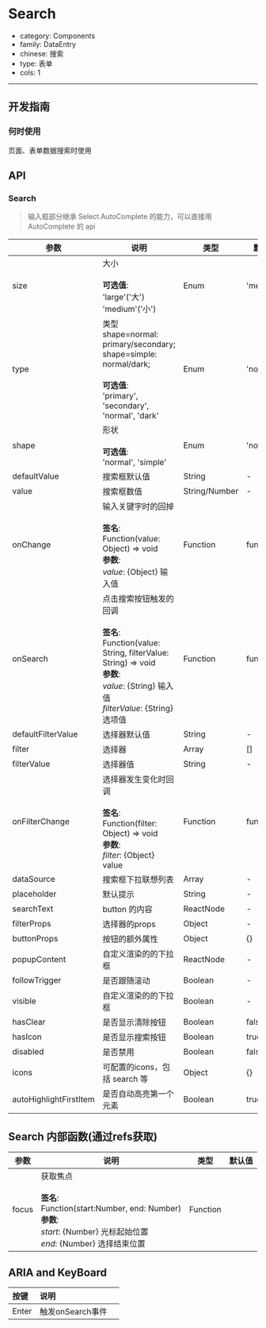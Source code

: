 # Search

-   category: Components
-   family: DataEntry
-   chinese: 搜索
-   type: 表单
-   cols: 1

---

## 开发指南

### 何时使用

页面、表单数据搜索时使用

## API

### Search

> 输入框部分继承 Select.AutoComplete 的能力，可以直接用AutoComplete 的 api

| 参数                     | 说明                                                                                                                                                    | 类型            | 默认值       |
| ---------------------- | ----------------------------------------------------------------------------------------------------------------------------------------------------- | ------------- | --------- |
| size                   | 大小<br><br>**可选值**:<br>'large'('大')<br>'medium'('小')                                                                                                   | Enum          | 'medium'  |
| type                   | 类型 shape=normal: primary/secondary; shape=simple: normal/dark;<br><br>**可选值**:<br>'primary', 'secondary', 'normal', 'dark'                            | Enum          | 'normal'  |
| shape                  | 形状<br><br>**可选值**:<br>'normal', 'simple'                                                                                                              | Enum          | 'normal'  |
| defaultValue           | 搜索框默认值                                                                                                                                                | String        | -         |
| value                  | 搜索框数值                                                                                                                                                 | String/Number | -         |
| onChange               | 输入关键字时的回掉<br><br>**签名**:<br>Function(value: Object) => void<br>**参数**:<br>_value_: {Object} 输入值                                                       | Function      | func.noop |
| onSearch               | 点击搜索按钮触发的回调<br><br>**签名**:<br>Function(value: String, filterValue: String) => void<br>**参数**:<br>_value_: {String} 输入值<br>_filterValue_: {String} 选项值 | Function      | func.noop |
| defaultFilterValue     | 选择器默认值                                                                                                                                                | String        | -         |
| filter                 | 选择器                                                                                                                                                   | Array         | \[]       |
| filterValue            | 选择器值                                                                                                                                                  | String        | -         |
| onFilterChange         | 选择器发生变化时回调<br><br>**签名**:<br>Function(filter: Object) => void<br>**参数**:<br>_filter_: {Object} value                                                  | Function      | func.noop |
| dataSource             | 搜索框下拉联想列表                                                                                                                                             | Array         | -         |
| placeholder            | 默认提示                                                                                                                                                  | String        | -         |
| searchText             | button 的内容                                                                                                                                            | ReactNode     | -         |
| filterProps            | 选择器的props                                                                                                                                             | Object        | -         |
| buttonProps            | 按钮的额外属性                                                                                                                                               | Object        | {}        |
| popupContent           | 自定义渲染的的下拉框                                                                                                                                            | ReactNode     | -         |
| followTrigger          | 是否跟随滚动                                                                                                                                                | Boolean       | -         |
| visible                | 自定义渲染的的下拉框                                                                                                                                            | Boolean       | -         |
| hasClear               | 是否显示清除按钮                                                                                                                                              | Boolean       | false     |
| hasIcon                | 是否显示搜索按钮                                                                                                                                              | Boolean       | true      |
| disabled               | 是否禁用                                                                                                                                                  | Boolean       | false     |
| icons                  | 可配置的icons，包括 search 等                                                                                                                                 | Object        | {}        |
| autoHighlightFirstItem | 是否自动高亮第一个元素                                                                                                                                           | Boolean       | true      |

## Search 内部函数(通过refs获取)

| 参数    | 说明                                                                                                                           | 类型       | 默认值 |
| ----- | ---------------------------------------------------------------------------------------------------------------------------- | -------- | --- |
| focus | 获取焦点<br><br>**签名**:<br> Function(start:Number, end: Number)<br>**参数**:<br>_start_: {Number} 光标起始位置<br>_end_: {Number} 选择结束位置 | Function |     |

## ARIA and KeyBoard

| 按键    | 说明           |     |
| :---- | :----------- | --- |
| Enter | 触发onSearch事件 |     |
